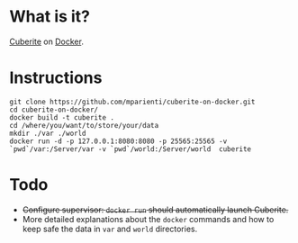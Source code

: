 

What is it?
===========

[Cuberite](http://cuberite.org/) on [Docker](http://www.docker.com/).


Instructions
============

    git clone https://github.com/mparienti/cuberite-on-docker.git
    cd cuberite-on-docker/
    docker build -t cuberite .
    cd /where/you/want/to/store/your/data
    mkdir ./var ./world
    docker run -d -p 127.0.0.1:8080:8080 -p 25565:25565 -v `pwd`/var:/Server/var -v `pwd`/world:/Server/world  cuberite


Todo
====
* ~~Configure supervisor: `docker run` should automatically launch Cuberite.~~
* More detailed explanations about the `docker` commands and how to keep safe the data in `var` and `world` directories.
